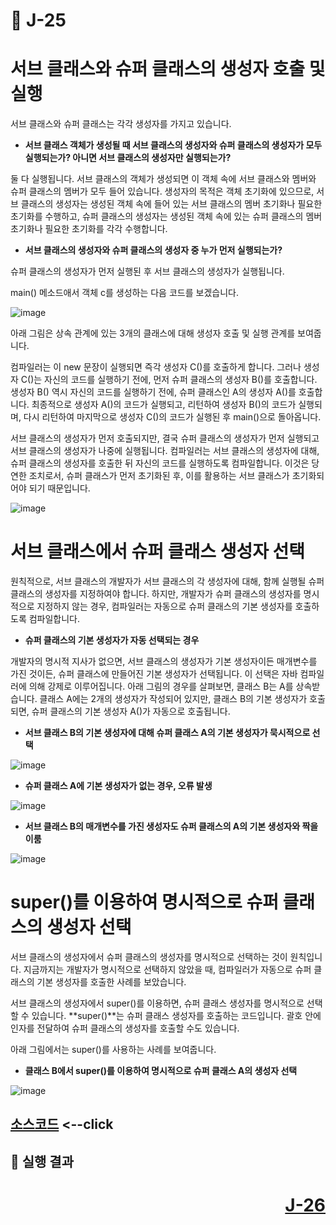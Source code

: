 # 📖 J-25

# 서브 클래스와 슈퍼 클래스의 생성자 호출 및 실행

서브 클래스와 슈퍼 클래스는 각각 생성자를 가지고 있습니다. 

* **서브 클래스 객체가 생성될 때 서브 클래스의 생성자와 슈퍼 클래스의 생성자가 모두 실행되는가? 아니면 서브 클래스의 생성자만 실행되는가?**

둘 다 실행됩니다. 서브 클래스의 객체가 생성되면 이 객체 속에 서브 클래스와 멤버와 슈퍼 클래스의 멤버가 모두 들어 있습니다. 생성자의 목적은 객체 초기화에 있으므로, 서브 클래스의 생성자는 생성된 객체 속에 들어 있는 서브 클래스의 멤버 초기화나 필요한 초기화를 수행하고, 슈퍼 클래스의 생성자는 생성된 객체 속에 있는 슈퍼 클래스의 멤버 초기화나 필요한 초기화를 각각 수행합니다.

* **서브 클래스의 생성자와 슈퍼 클래스의 생성자 중 누가 먼저 실행되는가?**

슈퍼 클래스의 생성자가 먼저 실행된 후 서브 클래스의 생성자가 실행됩니다.

<p>
main() 메소드애서 객체 c를 생성하는 다음 코드를 보겠습니다.
</p>

![image](https://github.com/user-attachments/assets/de6343b2-773a-42a6-b81e-4825559cf484)

<p>
  아래 그림은 상속 관계에 있는 3개의 클래스에 대해 생성자 호출 및 실행 관계를 보여줍니다.
</p>
<p>
  컴파일러는 이 new 문장이 실행되면 즉각 생성자 C()를 호출하게 합니다. 그러나 생성자 C()는 자신의 코드를 실행하기 전에, 먼저 슈퍼 클래스의 생성자 B()를 호출합니다. 생성자 B() 역시 자신의 코드를 실행하기 전에, 슈퍼 클래스인 A의 생성자 A()를 호출합니다. 최종적으로 생성자 A()의 코드가 실행되고, 리턴하여 생성자 B()의 코드가 실행되며, 다시 리턴하여 마지막으로 생성자 C()의 코드가 실행된 후 main()으로 돌아옵니다.
</p>
<p>
  서브 클래스의 생성자가 먼저 호출되지만, 결국 슈퍼 클래스의 생성자가 먼저 실행되고 서브 클래스의 생성자가 나중에 실행됩니다. 컴파일러는 서브 클래스의 생성자에 대해, 슈퍼 클래스의 생성자를 호출한 뒤 자신의 코드를 실행하도록 컴파일합니다. 이것은 당연한 조치로서, 슈퍼 클래스가 먼저 초기화된 후, 이를 활용하는 서브 클래스가 초기화되어야 되기 때문입니다.
</p>

![image](https://github.com/user-attachments/assets/49407738-4102-4a45-a7a3-2dfd62950299)

# 서브 클래스에서 슈퍼 클래스 생성자 선택
<p>
  원칙적으로, 서브 클래스의 개발자가 서브 클래스의 각 생성자에 대해, 함께 실행될 슈퍼 클래스의 생성자를 지정하여야 합니다. 하지만, 개발자가 슈퍼 클래스의 생성자를 명시적으로 지정하지 않는 경우, 컴파일러는 자동으로 슈퍼 클래스의 기본 생성자를 호출하도록 컴파일합니다.
</p>

* **슈퍼 클래스의 기본 생성자가 자동 선택되는 경우**
<p>
   개발자의 명시적 지사가 없으면, 서브 클래스의 생성자가 기본 생성자이든 매개변수를 가진 것이든, 슈퍼 클래스에 만들어진 기본 생성자가 선택됩니다. 이 선택은 자바 컴파일러에 의해 강제로 이루어집니다. 아래 그림의 경우를 살펴보면, 클래스 B는 A를 상속받습니다. 클래스 A에는 2개의 생성자가 작성되어 있지만, 클래스 B의 기본 생성자가 호출되면, 슈퍼 클래스의 기본 생성자 A()가 자동으로 호출됩니다.
</p>

* **서브 클래스 B의 기본 생성자에 대해 슈퍼 클래스 A의 기본 생성자가 묵시적으로 선택**

![image](https://github.com/user-attachments/assets/c2f1ebf8-67d2-402b-baf8-1b02237078d5)

* **슈퍼 클래스 A에 기본 생성자가 없는 경우, 오류 발생**

![image](https://github.com/user-attachments/assets/64d46e06-694d-415c-802e-fbb3968f09b7)

* **서브 클래스 B의 매개변수를 가진 생성자도 슈퍼 클래스의 A의 기본 생성자와 짝을 이룸**

![image](https://github.com/user-attachments/assets/2fbb02bf-d191-4395-942e-ef4681cd624b)

# super()를 이용하여 명시적으로 슈퍼 클래스의 생성자 선택
<p>
  서브 클래스의 생성자에서 슈퍼 클래스의 생성자를 명시적으로 선택하는 것이 원칙입니다. 지금까지는 개발자가 명시적으로 선택하지 않았을 때, 컴파일러가 자동으로 슈퍼 클래스의 기본 생성자를 호출한 사례를 보았습니다.
</p>
<p>
  서브 클래스의 생성자에서 super()를 이용하면, 슈퍼 클래스 생성자를 명시적으로 선택할 수 있습니다. **super()**는 슈퍼 클래스 생성자를 호출하는 코드입니다. 괄호 안에 인자를 전달하여 슈퍼 클래스의 생성자를 호출할 수도 있습니다.
</p>
<p>
  아래 그림에서는 super()를 사용하는 사례를 보여줍니다. 
</p>

* **클래스 B에서 super()를 이용하여 명시적으로 슈퍼 클래스 A의 생성자 선택**

![image](https://github.com/user-attachments/assets/7dcba30e-14d0-4a86-abe0-8cdbaa92f642)

[소스코드](./SuperEx.java) <--click
---

📘 실행 결과
---


# <p align="right">[J-26](./J_26.md)</p>
